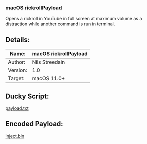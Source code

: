 ### macOS rickrollPayload
Opens a rickroll in YouTube in full screen at maximum volume as a distraction while another command is run in terminal.

## Details:
Name: | macOS rickrollPayload
--- | ---
Author: | Nils Streedain
Version: | 1.0
Target: | macOS 11.0+

## Ducky Script:
[payload.txt](/macOS/rickrollPayload/payload.txt)

## Encoded Payload:
[inject.bin](/macOS/rickrollPayload/inject.bin)
